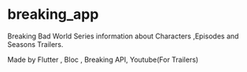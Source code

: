 # breaking_app

Breaking Bad World Series information about Characters ,Episodes and Seasons Trailers.

Made by Flutter , Bloc , Breaking API, Youtube(For Trailers)
